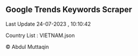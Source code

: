 

## Google Trends Keywords Scraper 
 
Last Update 24-07-2023 , 10:10:42

Country List :
VIETNAM.json



© Abdul Muttaqin 
